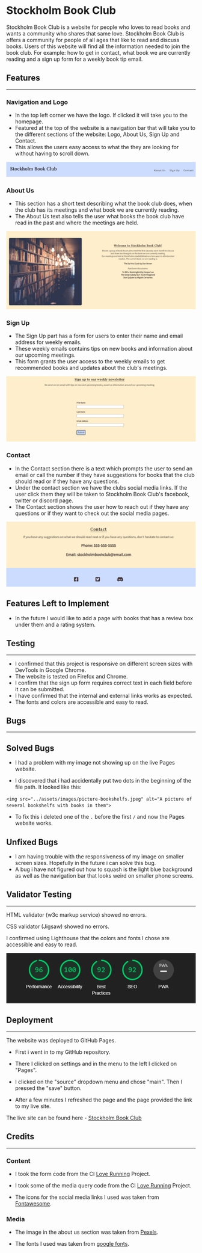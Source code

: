
# Stockholm Book Club

Stockholm Book Club is a website for people who loves to read books and wants a community who shares that same love. 
Stockholm Book Club is offers a community for people of all ages that like to read and discuss books.
Users of this website will find all the information needed to join the book club. For example: how to get in contact, what book we are currently reading and a sign up form for a weekly book tip email. 

## Features

---

### Navigation and Logo

- In the top left corner we have the logo. If clicked it will take you to the homepage.
- Featured at the top of the website is a navigation bar that will take you to the different sections of the website: Logo, About Us, Sign Up and Contact.
- This allows the users easy access to what the they are looking for without having to scroll down.

![Navigation and header](assets/images/header-navigation.png)

### About Us

- This section has a short text describing what the book club does, when the club has its meetings and what book we are currently reading.
- The About Us text also tells the user what books the book club have read in the past and where the meetings are held.

![About us section](assets/images/about-us.png)

### Sign Up

- The Sign Up part has a form for users to enter their name and email address for weekly emails.
- These weekly emails contains tips on new books and information about our upcoming meetings.
- This form grants the user access to the weekly emails to get recommended books and updates about the club's meetings.

![Sign up form](assets/images/sign-up.png)

### Contact

- In the Contact section there is a text which prompts the user to send an email or call the number if they have suggestions for books that the club should read or if they have any questions.
- Under the contact section we have the clubs social media links. If the user click them they will be taken to Stockholm Book Club's facebook, twitter or discord page.
- The Contact section shows the user how to reach out if they have any questions or if they want to check out the social media pages.

![Contact and footer part of page](assets/images/contact-footer.png)

## Features Left to Implement

- In the future I would like to add a page with books that has a review box under them and a rating system.

## Testing

---

- I confirmed that this project is responsive on different screen sizes with DevTools in Google Chrome.
- The website is tested on Firefox and Chrome.
- I confirm that the sign up form requires correct text in each field before it can be submitted. 
- I have confirmed that the internal and external links works as expected.
- The fonts and colors are accessible and easy to read.

## Bugs

---

## Solved Bugs

- I had a problem with my image not showing up on the live Pages website.

- I discovered that i had accidentally put two dots in the beginning of the file path. It looked like this:

`<img src="../assets/images/picture-bookshelfs.jpeg" alt="A picture of several bookshelfs with books in them">`

- To fix this i deleted one of the `.` before the first `/` and now the Pages website works.

## Unfixed Bugs

- I am having trouble with the responsiveness of my image on smaller screen sizes. Hopefully in the future i can solve this bug.
- A bug i have not figured out how to squash is the light blue background as well as the navigation bar that looks weird on smaller phone screens.

## Validator Testing

---

HTML validator (w3c markup service) showed no errors.

CSS validator (Jigsaw) showed no errors.

I confirmed using Lighthouse that the colors and fonts I chose are accessible and easy to read.

![DevTools lighthouse score](assets/images/Ligthouse-test.png)

## Deployment

---

The website was deployed to GitHub Pages. 

- First i went in to my GitHub repository.

- There I clicked on settings and in the menu to the left I clicked on "Pages".

- I clicked on the "source" dropdown menu and chose "main". Then I pressed the "save" button.

- After a few minutes I refreshed the page and the page provided the link to my live site.

The live site can be found here - [Stockholm Book Club](https://antonlundd.github.io/portfolio-project-1/)

## Credits

---

### Content

- I took the form code from the CI [Love Running](https://github.com/AntonLundd/love-running) Project.

- I took some of the media query code from the CI [Love Running](https://github.com/AntonLundd/love-running) Project.

- The icons for the social media links I used was taken from [Fontawesome](https://fontawesome.com/).
 
### Media 

- The image in the about us section was taken from [Pexels](https://www.pexels.com/sv-se/).

- The fonts I used was taken from [google fonts](https://fonts.google.com/).